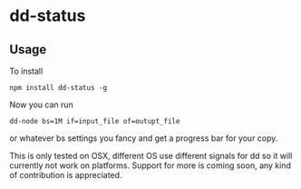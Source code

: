 # dd-status



## Usage

To install
```
npm install dd-status -g
```

Now you can run 
```
dd-node bs=1M if=input_file of=outupt_file
```
or whatever bs settings you fancy and get a progress bar for your copy.


This is only tested on OSX, different OS use different signals for dd so it will currently not work on platforms. Support for more is coming soon, any kind of contribution is appreciated.
